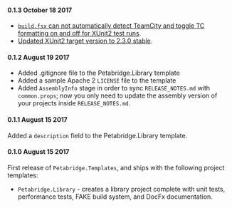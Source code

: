 #### 0.1.3 October 18 2017 ####
* [`build.fsx` can not automatically detect TeamCity and toggle TC formatting on and off for XUnit2 test runs](https://github.com/petabridge/petabridge-dotnet-new/pull/19).
* [Updated XUnit2 target version to 2.3.0 stable](https://github.com/petabridge/petabridge-dotnet-new/pull/20).

#### 0.1.2 August 19 2017 ####
* Added .gitignore file to the Petabridge.Library template
* Added a sample Apache 2 `LICENSE` file to the template
* Added `AssemblyInfo` stage in order to sync `RELEASE_NOTES.md` with `common.props`; now you only need to update the assembly version of your projects inside `RELEASE_NOTES.md`.

#### 0.1.1 August 15 2017 ####
Added a `description` field to the Petabridge.Library template.

#### 0.1.0 August 15 2017 ####
First release of `Petabridge.Templates`, and ships with the following project templates:

* `Petabridge.Library` - creates a library project complete with unit tests, performance tests, FAKE build system, and DocFx documentation.